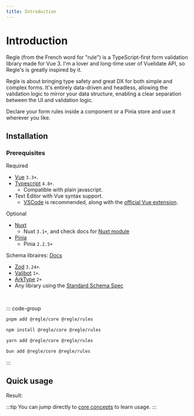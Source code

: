 ```yaml
---
title: Introduction
---
```


<script setup>
import QuickUsage from '../parts/components/QuickUsage.vue';
</script>

# Introduction

Regle (from the French word for "rule") is a TypeScript-first form validation library made for Vue 3.
I'm a lover and long-time user of Vuelidate API, so Regle's is greatly inspired by it.

Regle is about bringing type safety and great DX for both simple and complex forms.
It's entirely data-driven and headless, allowing the validation logic to mirror your data structure, enabling a clear separation between the UI and validation logic.

Declare your form rules inside a component or a Pinia store and use it wherever you like.


## Installation

### Prerequisites

Required
- [Vue](https://vuejs.org/) <span data-title="vue"></span>  `3.3+`.
- [Typescript](https://www.typescriptlang.org/) <span data-title="ee.ts"></span>  `4.8+`. 
  - Compatible with plain javascript.
- Text Editor with Vue syntax support.
  -  [VSCode](https://code.visualstudio.com/) <span data-title=".vscode"></span> is recommended, along with the [official Vue extension](https://marketplace.visualstudio.com/items?itemName=Vue.volar).

Optional
- [Nuxt](https://nuxt.com/) <span data-title="nuxt"></span> 
  - Nuxt  `3.1+`, and check docs for [Nuxt module](/integrations/nuxt)
- [Pinia](https://pinia.vuejs.org/) <span data-title="pinia"></span> 
  - Pinia  `2.2.5+`

Schema libraires: [Docs](/integrations/schemas-libraries)

- [Zod](https://zod.dev/) <span data-title="zod"></span> `3.24+`. 
- [Valibot](https://valibot.dev/) <span data-title="valibot"></span> `1+`.
- [ArkType](https://arktype.io/) <span data-title="arktype"></span>  `2+`
- Any library using the [Standard Schema Spec](https://standardschema.dev/) 

<br/>

::: code-group

```sh [pnpm]
pnpm add @regle/core @regle/rules
```

```sh [npm]
npm install @regle/core @regle/rules
```

```sh [yarn]
yarn add @regle/core @regle/rules
```

```sh [bun]
bun add @regle/core @regle/rules
```

:::


## Quick usage

<!-- @include: @/parts/QuickUsage.md -->

Result:

<QuickUsage/>


:::tip
You can jump directly to [core concepts](/core-concepts/) to learn usage.
:::
